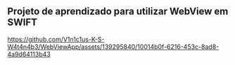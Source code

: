 ## Projeto de aprendizado para utilizar WebView em SWIFT


https://github.com/V1n1c1us-K-S-W4t4n4b3/WebViewApp/assets/139295840/10014b0f-6216-453c-8ad8-4a9d64113b43

